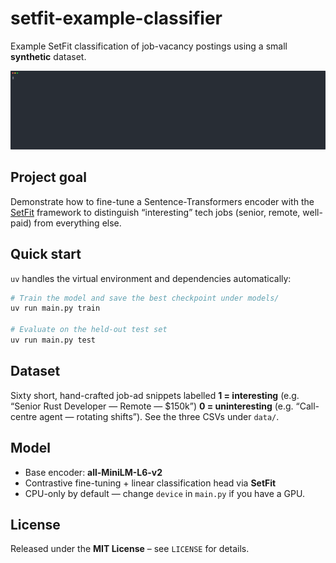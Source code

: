 # setfit-example-classifier

Example SetFit classification of job-vacancy postings using a small **synthetic** dataset.

<p align="center">
  <img src="./docs/demo.svg">
</p>

## Project goal

Demonstrate how to fine-tune a Sentence-Transformers encoder with the [SetFit](https://github.com/huggingface/setfit) framework to distinguish “interesting” tech jobs (senior, remote, well-paid) from everything else.

## Quick start

`uv` handles the virtual environment and dependencies automatically:

```bash
# Train the model and save the best checkpoint under models/
uv run main.py train

# Evaluate on the held-out test set
uv run main.py test
```

## Dataset

Sixty short, hand-crafted job-ad snippets labelled
**1 = interesting** (e.g. “Senior Rust Developer — Remote — \$150k”)
**0 = uninteresting** (e.g. “Call-centre agent — rotating shifts”).
See the three CSVs under `data/`.

## Model

- Base encoder: **all-MiniLM-L6-v2**
- Contrastive fine-tuning + linear classification head via **SetFit**
- CPU-only by default — change `device` in `main.py` if you have a GPU.

## License

Released under the **MIT License** – see `LICENSE` for details.
